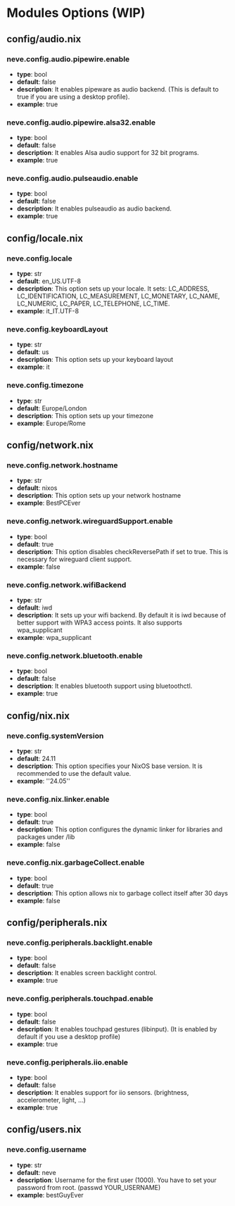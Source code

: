 # Modules Options (WIP)

## config/audio.nix

### neve.config.audio.pipewire.enable

- **type**: bool
- **default**: false
- **description**: It enables pipeware as audio backend.
  (This is default to true if you are using a desktop profile).
- **example**: true

### neve.config.audio.pipewire.alsa32.enable

- **type**: bool
- **default**: false
- **description**: It enables Alsa audio support for 32 bit programs.
- **example**: true

### neve.config.audio.pulseaudio.enable

- **type**: bool
- **default**: false
- **description**: It enables pulseaudio as audio backend.
- **example**: true

## config/locale.nix

### neve.config.locale

- **type**: str
- **default**: en_US.UTF-8
- **description**: This option sets up your locale.
  It sets: LC_ADDRESS, LC_IDENTIFICATION,
  LC_MEASUREMENT, LC_MONETARY, LC_NAME,
  LC_NUMERIC, LC_PAPER, LC_TELEPHONE, LC_TIME.
- **example**: it_IT.UTF-8

### neve.config.keyboardLayout

- **type**: str
- **default**: us
- **description**: This option sets up your keyboard layout
- **example**: it

### neve.config.timezone

- **type**: str
- **default**: Europe/London
- **description**: This option sets up your timezone
- **example**: Europe/Rome

## config/network.nix

### neve.config.network.hostname

- **type**: str
- **default**: nixos
- **description**: This option sets up your network hostname
- **example**: BestPCEver

### neve.config.network.wireguardSupport.enable

- **type**: bool
- **default**: true
- **description**: This option disables checkReversePath if set to true.
  This is necessary for wireguard client support.
- **example**: false

### neve.config.network.wifiBackend

- **type**: str
- **default**: iwd
- **description**: It sets up your wifi backend. By default it is iwd
  because of better support with WPA3 access points.
  It also supports wpa_supplicant
- **example**: wpa_supplicant

### neve.config.network.bluetooth.enable

- **type**: bool
- **default**: false
- **description**: It enables bluetooth support using bluetoothctl.
- **example**: true

## config/nix.nix

### neve.config.systemVersion

- **type**: str
- **default**: 24.11
- **description**: This option specifies your NixOS base version.
  It is recommended to use the default value.
- **example**: ''24.05''

### neve.config.nix.linker.enable

- **type**: bool
- **default**: true
- **description**: This option configures the dynamic linker
  for libraries and packages under /lib
- **example**: false

### neve.config.nix.garbageCollect.enable

- **type**: bool
- **default**: true
- **description**: This option allows nix to garbage collect
  itself after 30 days
- **example**: false

## config/peripherals.nix

### neve.config.peripherals.backlight.enable

- **type**: bool
- **default**: false
- **description**: It enables screen backlight control.
- **example**: true

### neve.config.peripherals.touchpad.enable

- **type**: bool
- **default**: false
- **description**: It enables touchpad gestures (libinput).
  (It is enabled by default if you use a desktop profile)
- **example**: true

### neve.config.peripherals.iio.enable

- **type**: bool
- **default**: false
- **description**: It enables support for iio sensors.
  (brightness, accelerometer, light, ...)
- **example**: true

## config/users.nix

### neve.config.username

- **type**: str
- **default**: neve
- **description**: Username for the first user (1000).
  You have to set your password from root.
  (passwd YOUR_USERNAME)
- **example**: bestGuyEver
